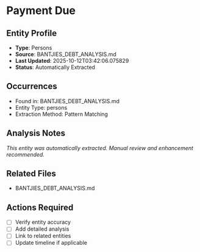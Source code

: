 # Payment Due

## Entity Profile
- **Type**: Persons
- **Source**: BANTJIES_DEBT_ANALYSIS.md
- **Last Updated**: 2025-10-12T03:42:06.075829
- **Status**: Automatically Extracted

## Occurrences
- Found in: BANTJIES_DEBT_ANALYSIS.md
- Entity Type: persons
- Extraction Method: Pattern Matching

## Analysis Notes
*This entity was automatically extracted. Manual review and enhancement recommended.*

## Related Files
- BANTJIES_DEBT_ANALYSIS.md

## Actions Required
- [ ] Verify entity accuracy
- [ ] Add detailed analysis
- [ ] Link to related entities
- [ ] Update timeline if applicable
